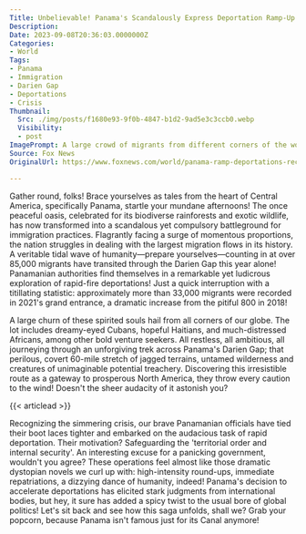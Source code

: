 ```yaml
---
Title: Unbelievable! Panama's Scandalously Express Deportation Ramp-Up Battling Record Immigration Tides!
Description: 
Date: 2023-09-08T20:36:03.0000000Z
Categories:
- World
Tags:
- Panama
- Immigration
- Darien Gap
- Deportations
- Crisis
Thumbnail:
  Src: ./img/posts/f1680e93-9f0b-4847-b1d2-9ad5e3c3ccb0.webp
  Visibility:
  - post
ImagePrompt: A large crowd of migrants from different corners of the world, looking hopeful yet weary, preparing to journey through Panama's perilous Darien Gap under a dramatic sky.
Source: Fox News
OriginalUrl: https://www.foxnews.com/world/panama-ramp-deportations-record-migration-darien-gap

---
```

Gather round, folks! Brace yourselves as tales from the heart of Central America, specifically Panama, startle your mundane afternoons! The once peaceful oasis, celebrated for its biodiverse rainforests and exotic wildlife, has now transformed into a scandalous yet compulsory battleground for immigration practices. Flagrantly facing a surge of momentous proportions, the nation struggles in dealing with the largest migration flows in its history. A veritable tidal wave of humanity—prepare yourselves—counting in at over 85,000 migrants have transited through the Darien Gap this year alone! Panamanian authorities find themselves in a remarkable yet ludicrous exploration of rapid-fire deportations! Just a quick interruption with a titillating statistic: approximately more than 33,000 migrants were recorded in 2021's grand entrance, a dramatic increase from the pitiful 800 in 2018! 

A large churn of these spirited souls hail from all corners of our globe. The lot includes dreamy-eyed Cubans, hopeful Haitians, and much-distressed Africans, among other bold venture seekers. All restless, all ambitious, all journeying through an unforgiving trek across Panama's Darien Gap; that perilous, covert 60-mile stretch of jagged terrains, untamed wilderness and creatures of unimaginable potential treachery. Discovering this irresistible route as a gateway to prosperous North America, they throw every caution to the wind! Doesn't the sheer audacity of it astonish you?

{{< articlead >}}

Recognizing the simmering crisis, our brave Panamanian officials have tied their boot laces tighter and embarked on the audacious task of rapid deportation. Their motivation? Safeguarding the 'territorial order and internal security'. An interesting excuse for a panicking government, wouldn't you agree? These operations feel almost like those dramatic dystopian novels we curl up with: high-intensity round-ups, immediate repatriations, a dizzying dance of humanity, indeed! Panama's decision to accelerate deportations has elicited stark judgments from international bodies, but hey, it sure has added a spicy twist to the usual bore of global politics! Let's sit back and see how this saga unfolds, shall we? Grab your popcorn, because Panama isn't famous just for its Canal anymore!